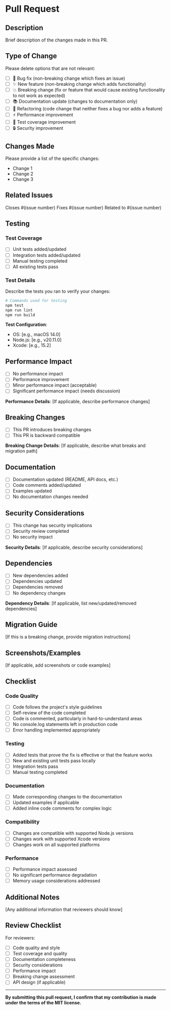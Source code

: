 # Pull Request

## Description

Brief description of the changes made in this PR.

## Type of Change

Please delete options that are not relevant:

- [ ] 🐛 Bug fix (non-breaking change which fixes an issue)
- [ ] ✨ New feature (non-breaking change which adds functionality)
- [ ] 💥 Breaking change (fix or feature that would cause existing functionality to not work as expected)
- [ ] 📚 Documentation update (changes to documentation only)
- [ ] 🔧 Refactoring (code change that neither fixes a bug nor adds a feature)
- [ ] ⚡ Performance improvement
- [ ] 🧪 Test coverage improvement
- [ ] 🔒 Security improvement

## Changes Made

Please provide a list of the specific changes:

- Change 1
- Change 2
- Change 3

## Related Issues

Closes #(issue number)
Fixes #(issue number)
Related to #(issue number)

## Testing

### Test Coverage
- [ ] Unit tests added/updated
- [ ] Integration tests added/updated
- [ ] Manual testing completed
- [ ] All existing tests pass

### Test Details
Describe the tests you ran to verify your changes:

```bash
# Commands used for testing
npm test
npm run lint
npm run build
```

**Test Configuration**:
- OS: [e.g., macOS 14.0]
- Node.js: [e.g., v20.11.0]
- Xcode: [e.g., 15.2]

## Performance Impact

- [ ] No performance impact
- [ ] Performance improvement
- [ ] Minor performance impact (acceptable)
- [ ] Significant performance impact (needs discussion)

**Performance Details**: 
[If applicable, describe performance changes]

## Breaking Changes

- [ ] This PR introduces breaking changes
- [ ] This PR is backward compatible

**Breaking Change Details**:
[If applicable, describe what breaks and migration path]

## Documentation

- [ ] Documentation updated (README, API docs, etc.)
- [ ] Code comments added/updated
- [ ] Examples updated
- [ ] No documentation changes needed

## Security Considerations

- [ ] This change has security implications
- [ ] Security review completed
- [ ] No security impact

**Security Details**:
[If applicable, describe security considerations]

## Dependencies

- [ ] New dependencies added
- [ ] Dependencies updated
- [ ] Dependencies removed
- [ ] No dependency changes

**Dependency Details**:
[If applicable, list new/updated/removed dependencies]

## Migration Guide

[If this is a breaking change, provide migration instructions]

## Screenshots/Examples

[If applicable, add screenshots or code examples]

## Checklist

### Code Quality
- [ ] Code follows the project's style guidelines
- [ ] Self-review of the code completed
- [ ] Code is commented, particularly in hard-to-understand areas
- [ ] No console.log statements left in production code
- [ ] Error handling implemented appropriately

### Testing
- [ ] Added tests that prove the fix is effective or that the feature works
- [ ] New and existing unit tests pass locally
- [ ] Integration tests pass
- [ ] Manual testing completed

### Documentation
- [ ] Made corresponding changes to the documentation
- [ ] Updated examples if applicable
- [ ] Added inline code comments for complex logic

### Compatibility
- [ ] Changes are compatible with supported Node.js versions
- [ ] Changes work with supported Xcode versions
- [ ] Changes work on all supported platforms

### Performance
- [ ] Performance impact assessed
- [ ] No significant performance degradation
- [ ] Memory usage considerations addressed

## Additional Notes

[Any additional information that reviewers should know]

## Review Checklist

For reviewers:

- [ ] Code quality and style
- [ ] Test coverage and quality
- [ ] Documentation completeness
- [ ] Security considerations
- [ ] Performance impact
- [ ] Breaking change assessment
- [ ] API design (if applicable)

---

**By submitting this pull request, I confirm that my contribution is made under the terms of the MIT license.**